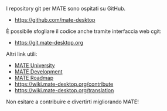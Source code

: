 <!--
.. link:
.. description:
.. tags: Development
.. date: 2011-12-05 12:00:30
.. title: Sviluppo
.. slug: development
-->

I repository git per MATE sono ospitati su GitHub.

  * <https://github.com/mate-desktop>

È possibile sfogliare il codice anche tramite interfaccia web cgit:

  * <https://git.mate-desktop.org>

 Altri link utili:

  * [MATE University](/blog/2013-03-12-mate-university/)
  * [MATE Development](https://wiki.mate-desktop.org/dev-doc)
  * [MATE Roadmap](https://wiki.mate-desktop.org/roadmap)
  * <https://wiki.mate-desktop.org/contribute>
  * <https://wiki.mate-desktop.org/translation>

Non esitare a contribuire e divertirti migliorando MATE!
